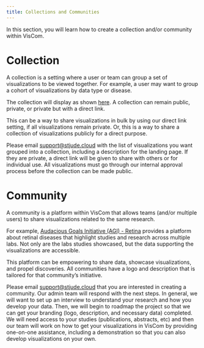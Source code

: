 ```yaml
---
title: Collections and Communities
---
```

In this section, you will learn how to create a collection and/or community within VisCom.

# Collection

A collection is a setting where a user or team can group a set of visualizations to be viewed together. For example, a user may want to group a cohort of visualizations by data type or disease. 

The collection will display as shown [here](https://viz.stjude.cloud/st-jude-cloud-demo/collection/proteinpaint-and-genomepaint-examples~7). A collection can remain public, private, or private but with a direct link. 

This can be a way to share visualizations in bulk by using our direct link setting, if all visualizations remain private. Or, this is a way to share a collection of visualizations publicly for a direct purpose. 

Please email [support@stjude.cloud](support@stjude.cloud) with the list of visualizations you want grouped into a collection, including a description for the landing page. If they are private, a direct link will be given to share with others or for individual use. All visualizations must go through our internal approval process before the collection can be made public.

# Community

A community is a platform within VisCom that allows teams (and/or multiple users) to share visualizations related to the same research. 

For example, [Audacious Goals Initiative (AGI) - Retina](https://viz.stjude.cloud/community/audacious-goals-initiative-agi-retina~2) provides a platform about retinal diseases that highlight studies and research across multiple labs. Not only are the labs studies showcased, but the data supporting the visualizations are accessible. 

This platform can be empowering to share data, showcase visualizations, and propel discoveries. All communities have a logo and description that is tailored for that community’s initiative. 

Please email [support@stjude.cloud](support@stjude.cloud) that you are interested in creating a community. Our admin team will respond with the next steps. In general, we will want to set up an interview to understand your research and how you develop your data. Then, we will begin to roadmap the project so that we can get your branding (logo, description, and necessary data) completed. We will need access to your studies (publications, abstracts, etc) and then our team will work on how to get your visualizations in VisCom by providing one-on-one assistance, including a demonstration so that you can also develop visualizations on your own.
